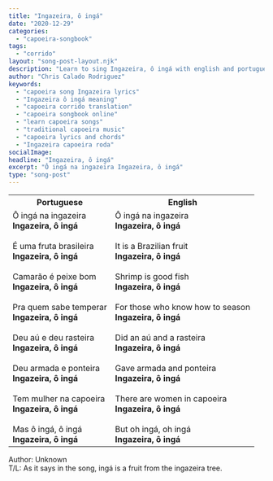 ```yaml
---
title: "Ingazeira, ô ingá"
date: "2020-12-29"
categories:
  - "capoeira-songbook"
tags:
  - "corrido"
layout: "song-post-layout.njk"
description: "Learn to sing Ingazeira, ô ingá with english and portuguese translations along with a video to help you learn."
author: "Chris Calado Rodriguez"
keywords:
  - "capoeira song Ingazeira lyrics"
  - "Ingazeira ô ingá meaning"
  - "capoeira corrido translation"
  - "capoeira songbook online"
  - "learn capoeira songs"
  - "traditional capoeira music"
  - "capoeira lyrics and chords"
  - "Ingazeira capoeira roda"
socialImage:
headline: "Ingazeira, ô ingá"
excerpt: "Ô ingá na ingazeira Ingazeira, ô ingá"
type: "song-post"
---
```


<table class="capoeira-table">
    <tr class="header-row">
        <th>Portuguese</th>
        <th>English</th>
    </tr>
    <tr>
        <td>Ô ingá na ingazeira<br>
        <strong>Ingazeira, ô ingá</strong><br><br>
        É uma fruta brasileira<br>
        <strong>Ingazeira, ô ingá</strong><br><br>
        Camarão é peixe bom<br>
        <strong>Ingazeira, ô ingá</strong><br><br>
        Pra quem sabe temperar<br>
        <strong>Ingazeira, ô ingá</strong><br><br>
        Deu aú e deu rasteira<br>
        <strong>Ingazeira, ô ingá</strong><br><br>
        Deu armada e ponteira<br>
        <strong>Ingazeira, ô ingá</strong><br><br>
        Tem mulher na capoeira<br>
        <strong>Ingazeira, ô ingá</strong><br><br>
        Mas ô ingá, ô ingá<br>
        <strong>Ingazeira, ô ingá</strong>
        </td>
        <td>Ô ingá na ingazeira<br>
        <strong>Ingazeira, ô ingá</strong><br><br>
        It is a Brazilian fruit<br>
        <strong>Ingazeira, ô ingá</strong><br><br>
        Shrimp is good fish<br>
        <strong>Ingazeira, ô ingá</strong><br><br>
        For those who know how to season<br>
        <strong>Ingazeira, ô ingá</strong><br><br>
        Did an aú and a rasteira<br>
        <strong>Ingazeira, ô ingá</strong><br><br>
        Gave armada and ponteira<br>
        <strong>Ingazeira, ô ingá</strong><br><br>
        There are women in capoeira<br>
        <strong>Ingazeira, ô ingá</strong><br><br>
        But oh ingá, oh ingá<br>
        <strong>Ingazeira, ô ingá</strong>
        </td>
    </tr>
</table>
<figcaption>

Author: Unknown<br>
T/L: As it says in the song, ingá is a fruit from the ingazeira tree.

</figcaption>